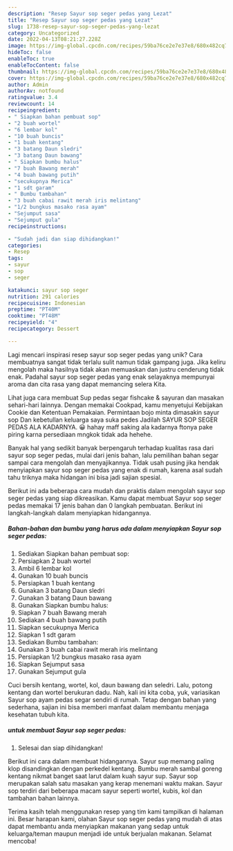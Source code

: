 ```yaml
---
description: "Resep Sayur sop seger pedas yang Lezat"
title: "Resep Sayur sop seger pedas yang Lezat"
slug: 1738-resep-sayur-sop-seger-pedas-yang-lezat
category: Uncategorized
date: 2022-04-13T08:21:27.228Z
image: https://img-global.cpcdn.com/recipes/59ba76ce2e7e37e8/680x482cq70/sayur-sop-seger-pedas-foto-resep-utama.jpg
hideToc: false
enableToc: true
enableTocContent: false
thumbnail: https://img-global.cpcdn.com/recipes/59ba76ce2e7e37e8/680x482cq70/sayur-sop-seger-pedas-foto-resep-utama.jpg
cover: https://img-global.cpcdn.com/recipes/59ba76ce2e7e37e8/680x482cq70/sayur-sop-seger-pedas-foto-resep-utama.jpg
author: Admin
authorAv: notfound
ratingvalue: 3.4
reviewcount: 14
recipeingredient:
- " Siapkan bahan pembuat sop"
- "2 buah wortel"
- "6 lembar kol"
- "10 buah buncis"
- "1 buah kentang"
- "3 batang Daun sledri"
- "3 batang Daun bawang"
- " Siapkan bumbu halus"
- "7 buah Bawang merah"
- "4 buah bawang putih"
- "secukupnya Merica"
- "1 sdt garam"
- " Bumbu tambahan"
- "3 buah cabai rawit merah iris melintang"
- "1/2 bungkus masako rasa ayam"
- "Sejumput sasa"
- "Sejumput gula"
recipeinstructions:

- "Sudah jadi dan siap dihidangkan!"
categories:
- Resep
tags:
- sayur
- sop
- seger

katakunci: sayur sop seger 
nutrition: 291 calories
recipecuisine: Indonesian
preptime: "PT40M"
cooktime: "PT48M"
recipeyield: "4"
recipecategory: Dessert

---
```





Lagi mencari inspirasi resep sayur sop seger pedas yang unik? Cara membuatnya sangat tidak terlalu sulit namun tidak gampang juga. Jika keliru mengolah maka hasilnya tidak akan memuaskan dan justru cenderung tidak enak. Padahal sayur sop seger pedas yang enak selayaknya mempunyai aroma dan cita rasa yang dapat memancing selera Kita.





Lihat juga cara membuat Sup pedas segar fishcake &amp; sayuran dan masakan sehari-hari lainnya. Dengan memakai Cookpad, kamu menyetujui Kebijakan Cookie dan Ketentuan Pemakaian. Permintaan bojo minta dimasakin sayur sop Dan kebetullan keluarga saya suka pedes Jadilah SAYUR SOP SEGER PEDAS ALA KADARNYA. 😀 hahay maff saking ala kadarnya ftonya pake piring karna persediaan mngkok tidak ada hehehe.

Banyak hal yang sedikit banyak berpengaruh terhadap kualitas rasa dari sayur sop seger pedas, mulai dari jenis bahan, lalu pemilihan bahan segar sampai cara mengolah dan menyajikannya. Tidak usah pusing jika hendak menyiapkan sayur sop seger pedas yang enak di rumah, karena asal sudah tahu triknya maka hidangan ini bisa jadi sajian spesial.






Berikut ini ada beberapa cara mudah dan praktis dalam mengolah sayur sop seger pedas yang siap dikreasikan. Kamu dapat membuat Sayur sop seger pedas memakai 17 jenis bahan dan 0 langkah pembuatan. Berikut ini langkah-langkah dalam menyiapkan hidangannya.

<!--inarticleads1-->

##### Bahan-bahan dan bumbu yang harus ada dalam menyiapkan Sayur sop seger pedas:

1. Sediakan  Siapkan bahan pembuat sop:
1. Persiapkan 2 buah wortel
1. Ambil 6 lembar kol
1. Gunakan 10 buah buncis
1. Persiapkan 1 buah kentang
1. Gunakan 3 batang Daun sledri
1. Gunakan 3 batang Daun bawang
1. Gunakan  Siapkan bumbu halus:
1. Siapkan 7 buah Bawang merah
1. Sediakan 4 buah bawang putih
1. Siapkan secukupnya Merica
1. Siapkan 1 sdt garam
1. Sediakan  Bumbu tambahan:
1. Gunakan 3 buah cabai rawit merah iris melintang
1. Persiapkan 1/2 bungkus masako rasa ayam
1. Siapkan Sejumput sasa
1. Gunakan Sejumput gula


Cuci bersih kentang, wortel, kol, daun bawang dan seledri. Lalu, potong kentang dan wortel berukuran dadu. Nah, kali ini kita coba, yuk, variasikan Sayur sop ayam pedas segar sendiri di rumah. Tetap dengan bahan yang sederhana, sajian ini bisa memberi manfaat dalam membantu menjaga kesehatan tubuh kita. 

<!--inarticleads2-->

#####  untuk membuat Sayur sop seger pedas:


1. Selesai dan siap dihidangkan!

Berikut ini cara dalam membuat hidangannya. Sayur sup memang paling klop disandingkan dengan perkedel kentang. Bumbu merah sambal goreng kentang nikmat banget saat larut dalam kuah sayur sup. Sayur sop merupakan salah satu masakan yang kerap menemani waktu makan. Sayur sop terdiri dari beberapa macam sayur seperti wortel, kubis, kol dan tambahan bahan lainnya. 

Terima kasih telah menggunakan resep yang tim kami tampilkan di halaman ini. Besar harapan kami, olahan Sayur sop seger pedas yang mudah di atas dapat membantu anda menyiapkan makanan yang sedap untuk keluarga/teman maupun menjadi ide untuk berjualan makanan. Selamat mencoba!
